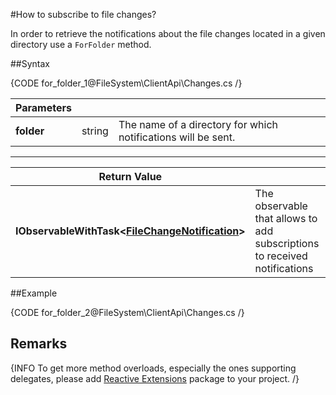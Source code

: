 #How to subscribe to file changes?

In order to retrieve the notifications about the file changes located in a given directory use  a `ForFolder` method.

##Syntax

{CODE for_folder_1@FileSystem\ClientApi\Changes.cs /}

| Parameters | | |
| ------------- | ------------- | ----- |
| **folder** | string | The name of a directory for which notifications will be sent. |

<hr />

| Return Value | |
| ------------- | ------------- |
| **IObservableWithTask&lt;[FileChangeNotification](../../../glossary/file-change-notification)&gt;** | The observable that allows to add subscriptions to received notifications |

##Example

{CODE for_folder_2@FileSystem\ClientApi\Changes.cs /}

## Remarks

{INFO To get more method overloads, especially the ones supporting delegates, please add [Reactive Extensions](https://www.nuget.org/packages/Rx-Main) package to your project. /}
